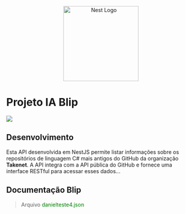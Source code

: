 <p align="center">
  <a href="http://nestjs.com/" target="blank"><img src="https://nestjs.com/img/logo-small.svg" width="200" alt="Nest Logo" /></a>
</p>

# Projeto IA Blip

<img align="center" src="../blip-test/src/assets/image/blip-drw.png"/>

## Desenvolvimento

Esta API desenvolvida em NestJS permite listar informações sobre os repositórios de linguagem C# mais antigos do GitHub da organização **Takenet**. A API integra com a API pública do GitHub e fornece uma interface RESTful para acessar esses dados...

## Documentação Blip

> Arquivo <span style="color:green">danielteste4.json</span>
